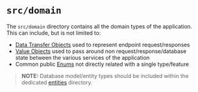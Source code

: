 # `src/domain`

The `src/domain` directory contains all the domain types of the application. This can include, but is not limited to:

* [Data Transfer Objects](https://en.wikipedia.org/wiki/Data_transfer_object) used to represent endpoint request/responses
* [Value Objects](https://en.wikipedia.org/wiki/Value_object) used to pass around non request/response/database state between the various services of the application
* Common public [Enums](https://crystal-lang.org/api/Enum.html) not directly related with a single type/feature

> **NOTE:** Database model/entity types should be included within the dedicated [entities](../entities) directory.